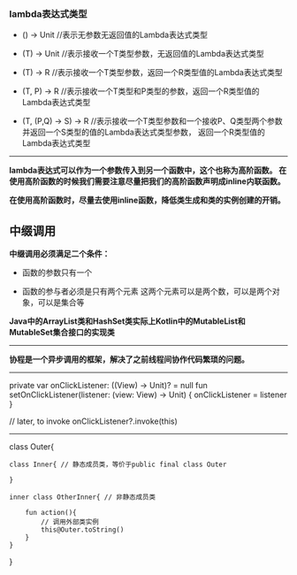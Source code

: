 ### lambda表达式类型

- () -> Unit //表示无参数无返回值的Lambda表达式类型

- (T) -> Unit //表示接收一个T类型参数，无返回值的Lambda表达式类型

- (T) -> R //表示接收一个T类型参数，返回一个R类型值的Lambda表达式类型

- (T, P) -> R //表示接收一个T类型和P类型的参数，返回一个R类型值的Lambda表达式类型

- (T, (P,Q) -> S) -> R
//表示接收一个T类型参数和一个接收P、Q类型两个参数并返回一个S类型的值的Lambda表达式类型参数，
返回一个R类型值的Lambda表达式类型

---

**lambda表达式可以作为一个参数传入到另一个函数中，这个也称为高阶函数。
在使用高阶函数的时候我们需要注意尽量把我们的高阶函数声明成inline内联函数。**

**在使用高阶函数时，尽量去使用inline函数，降低类生成和类的实例创建的开销。**

## 中缀调用

**中缀调用必须满足二个条件：**

- 函数的参数只有一个

- 函数的参与者必须是只有两个元素
    这两个元素可以是两个数，可以是两个对象，可以是集合等

**Java中的ArrayList类和HashSet类实际上Kotlin中的MutableList和MutableSet集合接口的实现类**

---

**协程是一个异步调用的框架，解决了之前线程间协作代码繁琐的问题。**

---

private var onClickListener: ((View) -> Unit)? = null
fun setOnClickListener(listener: (view: View) -> Unit) {
    onClickListener = listener
}

// later, to invoke
onClickListener?.invoke(this)

---

class Outer{

    class Inner{ // 静态成员类，等价于public final class Outer

    }

    inner class OtherInner{ // 非静态成员类

        fun action(){
            // 调用外部类实例
            this@Outer.toString()
        }
    }
}









